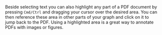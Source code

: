 Beside selecting text you can also highlight any part of a PDF document by pressing `Cmd/Ctrl` and dragging your cursor over the desired area. You can then reference these area in other parts of your graph and click on it to jump back to the PDF. Using a highlighted area is a great way to annotate PDFs with images or figures.